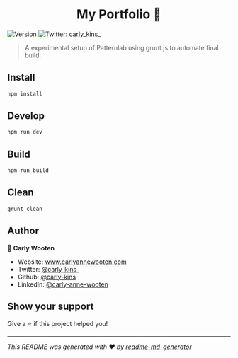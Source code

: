 <h1 align="center">My Portfolio 👋</h1>
<p>
  <img alt="Version" src="https://img.shields.io/badge/version-1.0.0-blue.svg?cacheSeconds=2592000" />
  </a>
  <a href="https://twitter.com/Carly_kins_" target="_blank">
    <img alt="Twitter: carly_kins_" src="https://img.shields.io/twitter/follow/carly_kins_.svg?style=social" />
  </a>
</p>

> A experimental setup of Patternlab using grunt.js to automate final build.

## Install

```sh
npm install
```

## Develop

```sh
npm run dev
```

## Build

```sh
npm run build
```

## Clean

```sh
grunt clean
```

## Author

👤 **Carly Wooten**

* Website: www.carlyannewooten.com
* Twitter: [@carly\_kins\_](https://twitter.com/carly\_kins\_)
* Github: [@carly-kins](https://github.com/carly-kins)
* LinkedIn: [@carly-anne-wooten](https://linkedin.com/in/carly-anne-wooten)

## Show your support

Give a ⭐️ if this project helped you!

***
_This README was generated with ❤️ by [readme-md-generator](https://github.com/kefranabg/readme-md-generator)_

